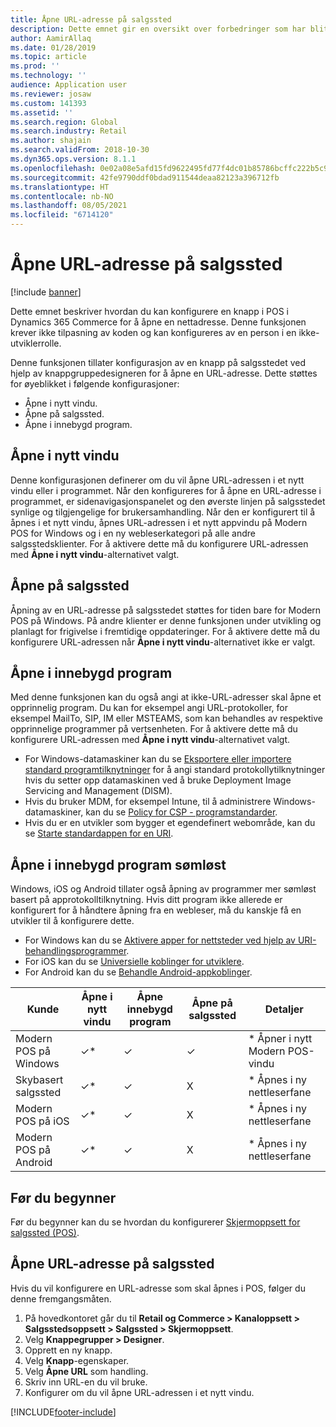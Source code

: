 ```yaml
---
title: Åpne URL-adresse på salgssted
description: Dette emnet gir en oversikt over forbedringer som har blitt gjort for produkt- og kundesøkfunksjonalitet i Dynamics 365 Commerce.
author: AamirAllaq
ms.date: 01/28/2019
ms.topic: article
ms.prod: ''
ms.technology: ''
audience: Application user
ms.reviewer: josaw
ms.custom: 141393
ms.assetid: ''
ms.search.region: Global
ms.search.industry: Retail
ms.author: shajain
ms.search.validFrom: 2018-10-30
ms.dyn365.ops.version: 8.1.1
ms.openlocfilehash: 0e02a08e5afd15fd9622495fd77f4dc01b85786bcffc222b5c979c82a59a6aab
ms.sourcegitcommit: 42fe9790ddf0bdad911544deaa82123a396712fb
ms.translationtype: HT
ms.contentlocale: nb-NO
ms.lasthandoff: 08/05/2021
ms.locfileid: "6714120"
---
```

# <a name="open-url-in-pos"></a>Åpne URL-adresse på salgssted

[!include [banner](includes/banner.md)]

Dette emnet beskriver hvordan du kan konfigurere en knapp i POS i Dynamics 365 Commerce for å åpne en nettadresse. Denne funksjonen krever ikke tilpasning av koden og kan konfigureres av en person i en ikke-utviklerrolle. 

Denne funksjonen tillater konfigurasjon av en knapp på salgsstedet ved hjelp av knappgruppedesigneren for å åpne en URL-adresse. Dette støttes for øyeblikket i følgende konfigurasjoner:

- Åpne i nytt vindu.
- Åpne på salgssted.
- Åpne i innebygd program.

## <a name="open-in-new-window"></a>Åpne i nytt vindu

Denne konfigurasjonen definerer om du vil åpne URL-adressen i et nytt vindu eller i programmet. Når den konfigureres for å åpne en URL-adresse i programmet, er sidenavigasjonspanelet og den øverste linjen på salgsstedet synlige og tilgjengelige for brukersamhandling. Når den er konfigurert til å åpnes i et nytt vindu, åpnes URL-adressen i et nytt appvindu på Modern POS for Windows og i en ny webleserkategori på alle andre salgsstedsklienter. For å aktivere dette må du konfigurere URL-adressen med **Åpne i nytt vindu**-alternativet valgt.

## <a name="open-within-pos"></a>Åpne på salgssted

Åpning av en URL-adresse på salgsstedet støttes for tiden bare for Modern POS på Windows. På andre klienter er denne funksjonen under utvikling og planlagt for frigivelse i fremtidige oppdateringer. For å aktivere dette må du konfigurere URL-adressen når **Åpne i nytt vindu**-alternativet ikke er valgt.

## <a name="open-a-native-app"></a>Åpne i innebygd program

Med denne funksjonen kan du også angi at ikke-URL-adresser skal åpne et opprinnelig program. Du kan for eksempel angi URL-protokoller, for eksempel MailTo, SIP, IM eller MSTEAMS, som kan behandles av respektive opprinnelige programmer på vertsenheten. For å aktivere dette må du konfigurere URL-adressen med **Åpne i nytt vindu**-alternativet valgt.

- For Windows-datamaskiner kan du se [Eksportere eller importere standard programtilknytninger](/windows-hardware/manufacture/desktop/export-or-import-default-application-associations) for å angi standard protokollytilknytninger hvis du setter opp datamaskinen ved å bruke Deployment Image Servicing and Management (DISM).
- Hvis du bruker MDM, for eksempel Intune, til å administrere Windows-datamaskiner, kan du se [Policy for CSP - programstandarder](/windows/client-management/mdm/policy-csp-applicationdefaults).
- Hvis du er en utvikler som bygger et egendefinert webområde, kan du se [Starte standardappen for en URI](/windows/uwp/launch-resume/launch-default-app).

## <a name="open-a-native-app-seamlessly"></a>Åpne i innebygd program sømløst

Windows, iOS og Android tillater også åpning av programmer mer sømløst basert på approtokolltilknytning. Hvis ditt program ikke allerede er konfigurert for å håndtere åpning fra en webleser, må du kanskje få en utvikler til å konfigurere dette.

- For Windows kan du se [Aktivere apper for nettsteder ved hjelp av URI-behandlingsprogrammer](/windows/uwp/launch-resume/web-to-app-linking).
- For iOS kan du se [Universielle koblinger for utviklere](https://developer.apple.com/ios/universal-links/).
- For Android kan du se [Behandle Android-appkoblinger](https://developer.android.com/training/app-links/).

| Kunde                | Åpne i nytt vindu | Åpne innebygd program | Åpne på salgssted | Detaljer                           |
|-----------------------|--------------------|-----------------|-----------------|-----------------------------------|
| Modern POS på Windows | ✓\*                | ✓               | ✓              | \* Åpner i nytt Modern POS-vindu |
| Skybasert salgssted             | ✓\*                | ✓               | X              | \* Åpnes i ny nettleserfane        |
| Modern POS på iOS     | ✓\*                | ✓               | X              | \* Åpnes i ny nettleserfane        |
| Modern POS på Android | ✓\*                | ✓               | X              | \* Åpnes i ny nettleserfane        |

## <a name="before-you-begin"></a>Før du begynner

Før du begynner kan du se hvordan du konfigurerer [Skjermoppsett for salgssted (POS)](pos-screen-layouts.md).

## <a name="open-url-in-pos"></a>Åpne URL-adresse på salgssted

Hvis du vil konfigurere en URL-adresse som skal åpnes i POS, følger du denne fremgangsmåten.

1. På hovedkontoret går du til **Retail og Commerce \> Kanaloppsett \> Salgsstedsoppsett \> Salgssted \> Skjermoppsett**.
2. Velg **Knappegrupper \> Designer**.
3. Opprett en ny knapp.
4. Velg **Knapp**-egenskaper.
5. Velg **Åpne URL** som handling.
6. Skriv inn URL-en du vil bruke.
7. Konfigurer om du vil åpne URL-adressen i et nytt vindu.


[!INCLUDE[footer-include](../includes/footer-banner.md)]
